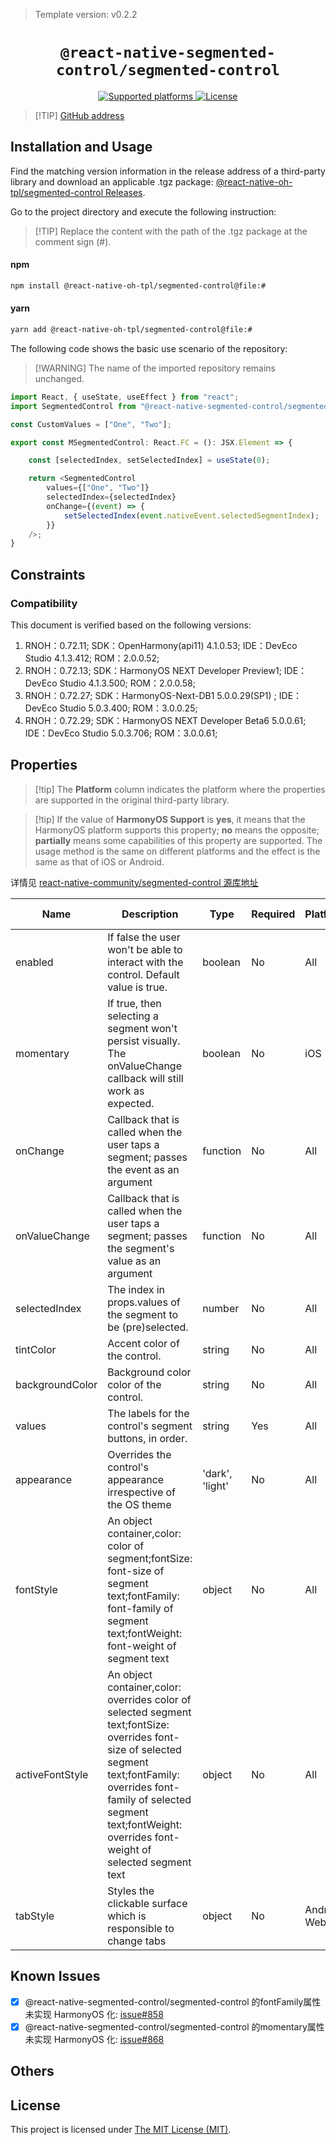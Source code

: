 > Template version: v0.2.2

<p align="center">
  <h1 align="center"> <code>@react-native-segmented-control/segmented-control</code> </h1>
</p>
<p align="center">
    <a href="https://github.com/react-native-segmented-control/segmented-control">
        <img src="https://img.shields.io/badge/platforms-android%20|%20ios%20|%20web%20|%20harmony%20-lightgrey.svg" alt="Supported platforms" />
    </a>
    <a href="https://github.com/react-native-segmented-control/segmented-control/blob/master/LICENSE">
        <img src="https://img.shields.io/badge/license-MIT-green.svg" alt="License" />
    </a>
</p>

> [!TIP] [GitHub address](https://github.com/react-native-oh-library/segmented-control)

## Installation and Usage

Find the matching version information in the release address of a third-party library and download an applicable .tgz package: [@react-native-oh-tpl/segmented-control Releases](https://github.com/react-native-oh-library/segmented-control/releases).

Go to the project directory and execute the following instruction:

> [!TIP] Replace the content with the path of the .tgz package at the comment sign (#).

<!-- tabs:start -->

#### **npm**

```bash
npm install @react-native-oh-tpl/segmented-control@file:#
```

#### **yarn**

```bash
yarn add @react-native-oh-tpl/segmented-control@file:#
```

<!-- tabs:end -->

The following code shows the basic use scenario of the repository:

> [!WARNING] The name of the imported repository remains unchanged.

```js
import React, { useState, useEffect } from "react";
import SegmentedControl from "@react-native-segmented-control/segmented-control";

const CustomValues = ["One", "Two"];

export const MSegmentedControl: React.FC = (): JSX.Element => {

    const [selectedIndex, setSelectedIndex] = useState(0);

    return <SegmentedControl
        values={["One", "Two"]}
        selectedIndex={selectedIndex}
        onChange={(event) => {
            setSelectedIndex(event.nativeEvent.selectedSegmentIndex);
        }}
    />;
}
```

## Constraints

### Compatibility

This document is verified based on the following versions:

1. RNOH：0.72.11; SDK：OpenHarmony(api11) 4.1.0.53; IDE：DevEco Studio 4.1.3.412; ROM：2.0.0.52;
2. RNOH：0.72.13; SDK：HarmonyOS NEXT Developer Preview1; IDE：DevEco Studio 4.1.3.500; ROM：2.0.0.58;
3. RNOH：0.72.27; SDK：HarmonyOS-Next-DB1 5.0.0.29(SP1) ; IDE：DevEco Studio 5.0.3.400; ROM：3.0.0.25;
4. RNOH：0.72.29; SDK：HarmonyOS NEXT Developer Beta6 5.0.0.61; IDE：DevEco Studio 5.0.3.706; ROM：3.0.0.61;

## Properties

> [!tip] The **Platform** column indicates the platform where the properties are supported in the original third-party library.

> [!tip] If the value of **HarmonyOS Support** is **yes**, it means that the HarmonyOS platform supports this property; **no** means the opposite; **partially** means some capabilities of this property are supported. The usage method is the same on different platforms and the effect is the same as that of iOS or Android.

详情见 [react-native-community/segmented-control 源库地址](https://github.com/react-native-segmented-control/segmented-control)

| Name                      | Description                                                                                    | Type                                                                                                                                                             | Required | Platform | HarmonyOS Support |
| ------------------------- | ---------------------------------------------------------------------------------------------- | ---------------------------------------------------------------------------------------------------------------------------------------------------------------- | -------- | -------- | ----------------- |
| enabled         | If false the user won't be able to interact with the control. Default value is true.                                                                                                                                                             | boolean         | No       | All          | Yes               |
| momentary       | If true, then selecting a segment won't persist visually. The onValueChange callback will still work as expected.                                                                                                                                | boolean         | No       | iOS          | Yes               | 
| onChange        | Callback that is called when the user taps a segment; passes the event as an argument                                                                                                                                                            | function        | No       | All          | Yes               |
| onValueChange   | Callback that is called when the user taps a segment; passes the segment's value as an argument                                                                                                                                                  | function        | No       | All          | Yes               |
| selectedIndex   | The index in props.values of the segment to be (pre)selected.                                                                                                                                                                                    | number          | No       | All          | Yes               |
| tintColor       | Accent color of the control.                                                                                                                                                                                                                     | string          | No       | All          | Yes               |
| backgroundColor | Background color color of the control.                                                                                                                                                                                                           | string          | No       | All          | Yes               |
| values          | The labels for the control's segment buttons, in order.                                                                                                                                                                                          | string          | Yes      | All          | Yes               |
| appearance      | Overrides the control's appearance irrespective of the OS theme                                                                                                                                                                                  | 'dark', 'light' | No       | All          | Yes               |
| fontStyle       | An object container,color: color of segment;fontSize: font-size of segment text;fontFamily: font-family of segment text;fontWeight: font-weight of segment text                                                                                  | object          | No       | All          | Yes               | 
| activeFontStyle | An object container,color: overrides color of selected segment text;fontSize: overrides font-size of selected segment text;fontFamily: overrides font-family of selected segment text;fontWeight: overrides font-weight of selected segment text | object          | No       | All          | Yes               | 
| tabStyle        | Styles the clickable surface which is responsible to change tabs                                                                                                                                                                                 | object          | No       | Android, Web | Yes               |

## Known Issues

- [X] @react-native-segmented-control/segmented-control 的fontFamily属性未实现 HarmonyOS 化: [issue#858](https://github.com/react-native-segmented-control/segmented-control/issues/858)
- [X] @react-native-segmented-control/segmented-control 的momentary属性未实现 HarmonyOS 化: [issue#868](https://github.com/react-native-segmented-control/segmented-control/issues/868)

## Others

## License

This project is licensed under [The MIT License (MIT)](https://github.com/react-native-segmented-control/segmented-control/blob/master/LICENSE).
